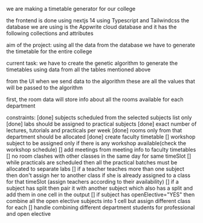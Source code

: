 we are making a timetable generator for our college

the frontend is done using nextjs 14 using Typescript and Tailwindcss
the database we are using is the Appwrite cloud database and it has the following collections and attributes


aim of the project: using all the data from the database we have to generate the timetable for the entire college

current task: we have to create the genetic algorithm to generate the timetables using data from all the tables mentioned above 

from the UI when we send data to the algorithm these are all the values that will be passed to the algorithm

first, the room data will store info about all the rooms available for each department 


constraints:
[done] subjects scheduled from the selected subjects list only
[done] labs should be assigned to practical subjects
[done] exact number of lectures, tutorials and  practicals per week
[done] rooms only from that department should be allocated
[done] create faculty timetable
[] workshop subject to be assigned only if there is any workshop available(check the workshop schedule)
[] add meetings from meeting info to faculty timetables 
[] no room clashes with other classes in the same day for same timeSlot
[] while practicals are scheduled then all the practical batches must be allocated to separate labs
[] if a teacher teaches  more than one subject then don't assign her to another class if she is already assigned to a class for that timeSlot (assign teachers according to their availability)
[] if a subject has split then pair it with another subject which also has a split and add them in one cell in the output
[] if subject has openElective="YES" then combine all the open elective subjects into 1 cell but assign different class for each
[] handle combining different department students for professional and open elective
